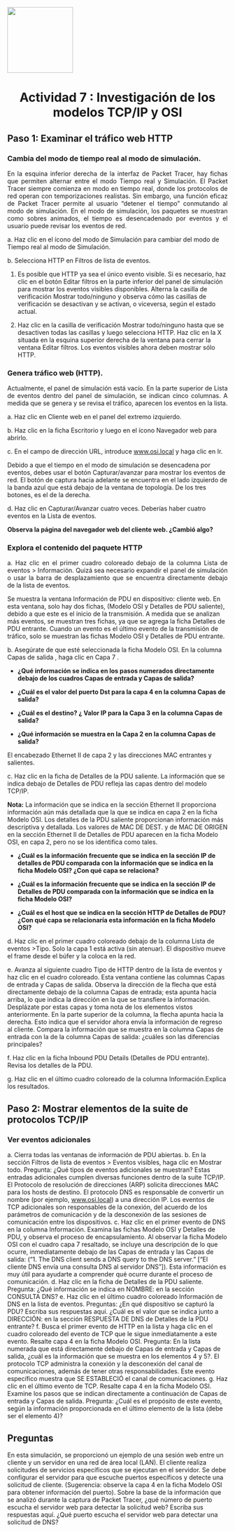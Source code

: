 <p align="left">
  <img src="https://semanadelcannabis.cayetano.edu.pe/assets/img/logo-upch.png" width="150">
  <h1 align="center">Actividad 7 : Investigación de los modelos TCP/IP y OSI</h1>
</p>

## Paso 1: Examinar el tráfico web HTTP
### Cambia del modo de tiempo real al modo de simulación.
<p align="justify">
En la esquina inferior derecha de la interfaz de Packet Tracer, hay fichas que permiten alternar entre el modo Tiempo real y Simulación. El Packet Tracer siempre comienza en modo en tiempo real, donde los protocolos de red operan con temporizaciones realistas. Sin embargo, una función eficaz de Packet Tracer permite al usuario “detener el tiempo” conmutando al modo de simulación. En el modo de simulación, los paquetes se muestran como sobres animados, el tiempo es desencadenado por eventos y el usuario puede revisar los eventos de red.

a. Haz clic en el ícono del modo de Simulación para cambiar del modo de Tiempo real al modo de Simulación.

b. Selecciona HTTP en Filtros de lista de eventos.

1. Es posible que HTTP ya sea el único evento visible. Si es necesario, haz clic en el botón Editar filtros en la parte inferior del panel de simulación para mostrar los eventos visibles disponibles. Alterna la casilla de verificación Mostrar todo/ninguno y observa cómo las casillas de verificación se desactivan y se activan, o viceversa, según el estado actual.
   
2. Haz clic en la casilla de verificación Mostrar todo/ninguno hasta que se desactiven todas las casillas y luego selecciona HTTP. Haz clic en la X situada en la esquina superior derecha de la ventana para cerrar la ventana Editar filtros. Los eventos visibles ahora deben mostrar sólo HTTP.
</p>

### Genera tráfico web (HTTP).

<p align="justify">
Actualmente, el panel de simulación está vacío. En la parte superior de Lista de eventos dentro del panel de simulación, se indican cinco columnas. A medida que se genera y se revisa el tráfico, aparecen los eventos en la lista.

a. Haz clic en Cliente web en el panel del extremo izquierdo.

b. Haz clic en la ficha Escritorio y luego en el ícono Navegador web para abrirlo.

c. En el campo de dirección URL, introduce www.osi.local y haga clic en Ir.

Debido a que el tiempo en el modo de simulación se desencadena por eventos, debes usar el botón Capturar/avanzar para mostrar los eventos de red. El botón de captura hacia adelante se encuentra en el lado izquierdo de la banda azul que está debajo de la ventana de topología. De los tres botones, es el de la derecha.

d. Haz clic en Capturar/Avanzar cuatro veces. Deberías haber cuatro eventos en la Lista de eventos.

**Observa la página del navegador web del cliente web. ¿Cambió algo?**
</p>

### Explora el contenido del paquete HTTP

<p align="justify">
a. Haz clic en el primer cuadro coloreado debajo de la columna Lista de eventos > Información. Quizá sea necesario expandir el panel de simulación o usar la barra de desplazamiento que se encuentra directamente debajo de la lista de eventos.

Se muestra la ventana Información de PDU en dispositivo: cliente web. En esta ventana, solo hay dos fichas, (Modelo OSI y Detalles de PDU saliente), debido a que este es el inicio de la transmisión. A medida que se analizan más eventos, se muestran tres fichas, ya que se agrega la ficha Detalles de PDU entrante. Cuando un evento es el último evento de la transmisión de tráfico, solo se muestran las fichas Modelo OSI y Detalles de PDU entrante.

b. Asegúrate de que esté seleccionada la ficha Modelo OSI.
En la columna Capas de salida , haga clic en Capa 7 .

- **¿Qué información se indica en los pasos numerados directamente debajo de los cuadros
Capas de entrada y Capas de salida?**

- **¿Cuál es el valor del puerto Dst para la capa 4 en la columna Capas de salida?**

- **¿Cuál es el destino? ¿ Valor IP para la Capa 3 en la columna Capas de salida?**

- **¿Qué información se muestra en la Capa 2 en la columna Capas de salida?**

El encabezado Ethernet II de capa 2 y las direcciones MAC entrantes y salientes.

c. Haz clic en la ficha de Detalles de la PDU saliente.
La información que se indica debajo de Detalles de PDU refleja las capas dentro del modelo
TCP/IP.
</p>

<p align="justify">
  
**Nota:** La información que se indica en la sección Ethernet II proporciona información aún más detallada que la que se indica en capa 2 en la ficha Modelo OSI. Los detalles de la PDU saliente proporcionan información más descriptiva y detallada. Los valores de MAC DE DEST. y de MAC DE ORIGEN en la sección Ethernet II de Detalles de PDU aparecen en la ficha Modelo OSI, en capa 2, pero no se los identifica como tales.

- **¿Cuál es la información frecuente que se indica en la sección IP de detalles de PDU comparada con la información que se indica en la ficha Modelo OSI? ¿Con qué capa se relaciona?**

- **¿Cuál es la información frecuente que se indica en la sección IP de Detalles de PDU comparada con la información que se indica en la ficha Modelo OSI?**

- **¿Cuál es el host que se indica en la sección HTTP de Detalles de PDU? ¿Con qué capa se relacionaría esta información en la ficha Modelo OSI?**

d. Haz clic en el primer cuadro coloreado debajo de la columna Lista de eventos >Tipo. Solo la capa 1 está activa (sin atenuar). El dispositivo mueve el frame desde el búfer y la coloca en la red.

e. Avanza al siguiente cuadro Tipo de HTTP dentro de la lista de eventos y haz clic en el
cuadro coloreado. Esta ventana contiene las columnas Capas de entrada y Capas de
salida. Observa la dirección de la flecha que está directamente debajo de la columna Capas
de entrada; esta apunta hacia arriba, lo que indica la dirección en la que se transfiere la
información. Desplázate por estas capas y toma nota de los elementos vistos anteriormente.
En la parte superior de la columna, la flecha apunta hacia la derecha. Esto indica que el
servidor ahora envía la información de regreso al cliente. Compara la información que se
muestra en la columna Capas de entrada con la de la columna Capas de salida: ¿cuáles
son las diferencias principales?

f. Haz clic en la ficha Inbound PDU Details (Detalles de PDU entrante). Revisa los detalles de
la PDU.

g. Haz clic en el último cuadro coloreado de la columna Información.Explica los resultados.
</p>

## Paso 2: Mostrar elementos de la suite de protocolos TCP/IP
### Ver eventos adicionales
a. Cierra todas las ventanas de información de PDU abiertas.
b. En la sección Filtros de lista de eventos > Eventos visibles, haga clic en Mostrar todo.
Pregunta:
¿Qué tipos de eventos adicionales se muestran?
Estas entradas adicionales cumplen diversas funciones dentro de la suite TCP/IP. El
Protocolo de resolución de direcciones (ARP) solicita direcciones MAC para los hosts de
destino. El protocolo DNS es responsable de convertir un nombre (por ejemplo,
www.osi.local) a una dirección IP. Los eventos de TCP adicionales son responsables de la
conexión, del acuerdo de los parámetros de comunicación y de la desconexión de las
sesiones de comunicación entre los dispositivos.
c. Haz clic en el primer evento de DNS en la columna Información. Examina las fichas Modelo
OSI y Detalles de PDU, y observa el proceso de encapsulamiento. Al observar la ficha
Modelo OSI con el cuadro capa 7 resaltado, se incluye una descripción de lo que ocurre, inmediatamente debajo de las Capas de entrada y las Capas de salida: (“1. The DNS client
sends a DNS query to the DNS server.” [“El cliente DNS envía una consulta DNS al servidor
DNS”]). Esta información es muy útil para ayudarte a comprender qué ocurre durante el
proceso de comunicación.
d. Haz clic en la ficha de Detalles de la PDU saliente.
Pregunta:
¿Qué información se indica en NOMBRE: en la sección CONSULTA DNS?
e. Haz clic en el último cuadro coloreado Información de DNS en la lista de eventos.
Preguntas:
¿En qué dispositivo se capturó la PDU?
Escriba sus respuestas aquí.
¿Cuál es el valor que se indica junto a DIRECCIÓN: en la sección RESPUESTA DE DNS de
Detalles de la PDU entrante?
f. Busca el primer evento de HTTP en la lista y haga clic en el cuadro coloreado del evento de
TCP que le sigue inmediatamente a este evento. Resalte capa 4 en la ficha Modelo OSI.
Pregunta:
En la lista numerada que está directamente debajo de Capas de entrada y Capas de salida,
¿cuál es la información que se muestra en los elementos 4 y 5?. El protocolo TCP administra
la conexión y la desconexión del canal de comunicaciones, además de tener otras
responsabilidades. Este evento específico muestra que SE ESTABLECIÓ el canal de
comunicaciones.
g. Haz clic en el último evento de TCP. Resalte capa 4 en la ficha Modelo OSI. Examine los
pasos que se indican directamente a continuación de Capas de entrada y Capas de salida.
Pregunta:
¿Cuál es el propósito de este evento, según la información proporcionada en el último
elemento de la lista (debe ser el elemento 4)?

## Preguntas
En esta simulación, se proporcionó un ejemplo de una sesión web entre un cliente y un servidor
en una red de área local (LAN). El cliente realiza solicitudes de servicios específicos que se
ejecutan en el servidor. Se debe configurar el servidor para que escuche puertos específicos y
detecte una solicitud de cliente. (Sugerencia: observe la capa 4 en la ficha Modelo OSI para
obtener información del puerto).
Sobre la base de la información que se analizó durante la captura de Packet Tracer, ¿qué
número de puerto escucha el servidor web para detectar la solicitud web?
Escriba sus respuestas aquí.
¿Qué puerto escucha el servidor web para detectar una solicitud de DNS?
